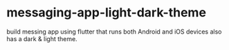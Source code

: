 # messaging-app-light-dark-theme
build messing app​ using flutter​ that runs both Android and iOS devices also has a dark &amp; light theme.
